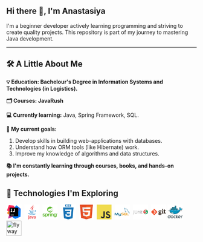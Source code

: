 ## Hi there 👋, I'm Anastasiya

I'm a beginner developer actively learning programming and striving to create quality projects. This repository is part of my journey to mastering Java development.

---
## 🛠 A Little About Me
**💡 Education: Bachelour's Degree in Information Systems and Technologies (in Logistics).**

**🗂️ Courses: JavaRush**

**💻 Currently learning:** Java, Spring Framework, SQL.

**🌱 My current goals:**
1. Develop skills in building web-applications with databases.
2. Understand how ORM tools (like Hibernate) work.
3. Improve my knowledge of algorithms and data structures.

**📚 I'm constantly learning through courses, books, and hands-on projects.**
## 🔧 Technologies I'm Exploring
<div>
  <img src="https://github.com/devicons/devicon/blob/master/icons/intellij/intellij-original.svg" title="Inteliji" width="40" height="40"/>&nbsp;
  <img src="https://github.com/devicons/devicon/blob/master/icons/java/java-original-wordmark.svg" title="Java" alt="Java" width="40" height="40"/>&nbsp;
  <img src="https://github.com/devicons/devicon/blob/master/icons/spring/spring-original-wordmark.svg" title="Spring" alt="Spring" width="40" height="40"/>&nbsp;
  <img src="https://github.com/devicons/devicon/blob/master/icons/css3/css3-plain-wordmark.svg"  title="CSS3" alt="CSS" width="40" height="40"/>&nbsp;
  <img src="https://github.com/devicons/devicon/blob/master/icons/html5/html5-original.svg" title="HTML5" alt="HTML" width="40" height="40"/>&nbsp;
  <img src="https://github.com/devicons/devicon/blob/master/icons/javascript/javascript-original.svg" title="JavaScript" alt="JavaScript" width="40" height="40"/>&nbsp;
  <img src="https://github.com/devicons/devicon/blob/master/icons/mysql/mysql-original-wordmark.svg" title="MySQL"  alt="MySQL" width="40" height="40"/>&nbsp;
   <img src="https://github.com/devicons/devicon/blob/master/icons/junit/junit-original-wordmark.svg" title="MySQL"  alt="MySQL" width="40" height="40"/>&nbsp;
  <img src="https://github.com/devicons/devicon/blob/master/icons/git/git-original-wordmark.svg" title="Git" **alt="Git" width="40" height="40"/>
   <img src="https://github.com/devicons/devicon/blob/master/icons/docker/docker-original-wordmark.svg" title="docker" **alt="docker" width="40" height="40"/>
     <img src="https://github.com/devicons/devicon/blob/master/icons/flyway/flyway-original-wordmark.svg" title="flyway" **alt="flyway" width="40" height="40"/>
</div>


